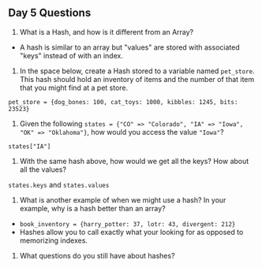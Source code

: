 ## Day 5 Questions

1. What is a Hash, and how is it different from an Array?
- A hash is similar to an array but "values" are stored with associated "keys" instead of with an index.

1. In the space below, create a Hash stored to a variable named `pet_store`.  This hash should hold an inventory of items and the number of that item that you might find at a pet store.

`pet_store = {dog_bones: 100, cat_toys: 1000, kibbles: 1245, bits: 23523}`

1. Given the following `states = {"CO" => "Colorado", "IA" => "Iowa", "OK" => "Oklahoma"}`, how would you access the value `"Iowa"`?

`states["IA"]`

1. With the same hash above, how would we get all the keys?  How about all the values?

`states.keys` and `states.values`

1. What is another example of when we might use a hash?  In your example, why is a hash better than an array?

- `book_inventory = {harry_potter: 37, lotr: 43, divergent: 212}`
- Hashes allow you to call exactly what your looking for as opposed to memorizing indexes.

1. What questions do you still have about hashes?
